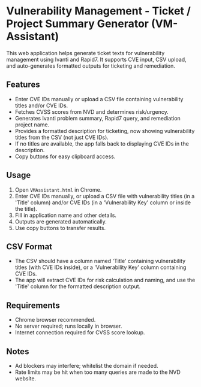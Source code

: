 # Vulnerability Management - Ticket / Project Summary Generator (VM-Assistant)

This web application helps generate ticket texts for vulnerability management using Ivanti and Rapid7. It supports CVE input, CSV upload, and auto-generates formatted outputs for ticketing and remediation.

## Features

- Enter CVE IDs manually or upload a CSV file containing vulnerability titles and/or CVE IDs.
- Fetches CVSS scores from NVD and determines risk/urgency.
- Generates Ivanti problem summary, Rapid7 query, and remediation project name.
- Provides a formatted description for ticketing, now showing vulnerability titles from the CSV (not just CVE IDs).
- If no titles are available, the app falls back to displaying CVE IDs in the description.
- Copy buttons for easy clipboard access.

## Usage

1. Open `VMAssistant.html` in Chrome.
2. Enter CVE IDs manually, or upload a CSV file with vulnerability titles (in a 'Title' column) and/or CVE IDs (in a 'Vulnerability Key' column or inside the title).
3. Fill in application name and other details.
4. Outputs are generated automatically.
5. Use copy buttons to transfer results.

## CSV Format

- The CSV should have a column named 'Title' containing vulnerability titles (with CVE IDs inside), or a 'Vulnerability Key' column containing CVE IDs.
- The app will extract CVE IDs for risk calculation and naming, and use the 'Title' column for the formatted description output.

## Requirements

- Chrome browser recommended.
- No server required; runs locally in browser.
- Internet connection required for CVSS score lookup.

## Notes

- Ad blockers may interfere; whitelist the domain if needed.
- Rate limits may be hit when too many queries are made to the NVD website.
